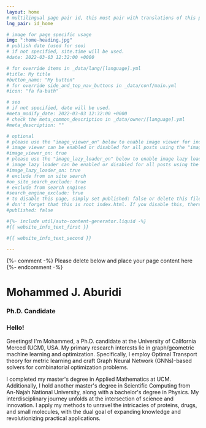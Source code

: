```yaml
---
layout: home
# multilingual page pair id, this must pair with translations of this page. (This name must be unique)
lng_pair: id_home

# image for page specific usage
img: ":home-heading.jpg"
# publish date (used for seo)
# if not specified, site.time will be used.
#date: 2022-03-03 12:32:00 +0000

# for override items in _data/lang/[language].yml
#title: My title
#button_name: "My button"
# for override side_and_top_nav_buttons in _data/conf/main.yml
#icon: "fa fa-bath"

# seo
# if not specified, date will be used.
#meta_modify_date: 2022-03-03 12:32:00 +0000
# check the meta_common_description in _data/owner/[language].yml
#meta_description: ""

# optional
# please use the "image_viewer_on" below to enable image viewer for individual pages or posts (_posts/ or [language]/_posts folders).
# image viewer can be enabled or disabled for all posts using the "image_viewer_posts: true" setting in _data/conf/main.yml.
#image_viewer_on: true
# please use the "image_lazy_loader_on" below to enable image lazy loader for individual pages or posts (_posts/ or [language]/_posts folders).
# image lazy loader can be enabled or disabled for all posts using the "image_lazy_loader_posts: true" setting in _data/conf/main.yml.
#image_lazy_loader_on: true
# exclude from on site search
#on_site_search_exclude: true
# exclude from search engines
#search_engine_exclude: true
# to disable this page, simply set published: false or delete this file
# don't forget that this is root index.html. If you disable this, there will be no index.html page to open
#published: false

#{%- include util/auto-content-generator.liquid -%}
#{{ website_info_text_first }}

#{{ website_info_text_second }}

---
```


{%- comment -%} Please delete below and place your page content here {%- endcomment -%}


<h1> Mohammed J. Aburidi </h1>	
<h3> Ph.D. Candidate </h3>	



<h3>Hello! </h3> 

<p> Greetings! I'm Mohammed, a Ph.D. candidate at the University of California Merced (UCM), USA. My primary research interests lie in graph/geometric machine learning and optimization. Specifically, I employ Optimal Transport theory for metric learning and craft Graph Neural Network (GNNs)-based solvers for combinatorial optimization problems. <br>     

<p> I completed my master's degree in Applied Mathematics at UCM. Additionally, I hold another master's degree in Scientific Computing from An-Najah National University, along with a bachelor's degree in Physics. My interdisciplinary journey unfolds at the intersection of science and innovation. I apply my methods to unravel the intricacies of proteins, drugs, and small molecules, with the dual goal of expanding knowledge and revolutionizing practical applications. <br>      




